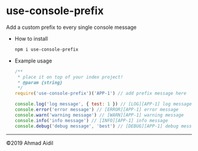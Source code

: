 # use-console-prefix
Add a custom prefix to every single console message

- How to install
  ```bash
  npm i use-console-prefix
  ```

- Example usage
  ```javascript
  /**
   * place it on top of your index project!
   * @param {string}
   */
  require('use-console-prefix')('APP-1') // add prefix message here
  
  console.log('log message', { test: 1 }) // [LOG][APP-1] log message { test: 1 }
  console.error('error message') // [ERROR][APP-1] error message
  console.warn('warning message') // [WARN][APP-1] warning message
  console.info('info message') // [INFO][APP-1] info message
  console.debug('debug message', 'best') // [DEBUG][APP-1] debug message
  ```
---
&copy;2019 Ahmad Aidil
